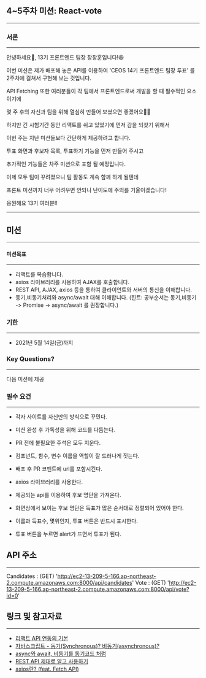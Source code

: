 ## 4~5주차 미션: React-vote

---

### 서론

---

안녕하세요👋, 13기 프론트엔드 팀장 장창훈입니다!😆

이번 미션은 제가 배포해 놓은 API를 이용하여 'CEOS 14기 프론트엔드 팀장 투표' 를 2주차에 걸쳐서 구현해 보는 것입니다.

API Fetching 또한 여러분들이 각 팀에서 프론트엔드로써 개발을 할 때 필수적인 요소이기에

몇 주 후의 자신과 팀을 위해 열심히 만들어 보셨으면 좋겠어요😤😤

하지만 긴 시험기간 동안 리액트를 쉬고 있었기에 먼저 감을 되찾기 위해서

이번 주는 지난 미션들보다 간단하게 제공하려고 합니다.

투표 화면과 후보자 목록, 투표하기 기능을 먼저 만들어 주시고

추가적인 기능들은 차주 미션으로 포함 될 예정입니다.

이제 모두 팀이 꾸려졌으니 팀 활동도 계속 함께 하게 될텐데

프론트 미션까지 너무 어려우면 안되니 난이도에 주의를 기울이겠습니다!

응원해요 13기 여러분!!



---

## 미션

---

#### 미션목표

---

- 리액트를 복습합니다.
- axios 라이브러리를 사용하여 AJAX를 호출합니다.
- REST API, AJAX, axios 등을 통하여 클라이언트와 서버의 통신을 이해합니다.
- 동기,비동기처리와 async/await 대해 이해합니다. (힌트: 공부순서는 동기,비동기 -> Promise -> async/await 를 권장합니다.) 

### 기한

---

- 2021년 5월 14일(금)까지

### Key Questions?

---

다음 미션에 제공

### 필수 요건

---

- 각자 사이트를 자신만의 방식으로 꾸민다.
- 미션 완성 후 가독성을 위해 코드를 다듬는다.
- PR 전에 불필요한 주석은 모두 지운다.
- 컴포넌트, 함수, 변수 이름을 역할이 잘 드러나게 짓는다.
- 배포 후 PR 코멘트에 url를 포함시킨다.

- axios 라이브러리를 사용한다.
- 제공되는 api를 이용하여 후보 명단을 가져온다.
- 화면상에서 보이는 후보 명단은 득표가 많은 순서대로 정렬되어 있어야 한다.
- 이름과 득표수, 몇위인지, 투표 버튼은 반드시 표시한다.
- 투표 버튼을 누르면 alert가 뜨면서 투표가 된다.

## API 주소

---

Candidates : (GET) 'http://ec2-13-209-5-166.ap-northeast-2.compute.amazonaws.com:8000/api/candidates'
Vote : (GET) 'http://ec2-13-209-5-166.ap-northeast-2.compute.amazonaws.com:8000/api/vote?id=0'


## 링크 및 참고자료

---

- [리액트 API 연동의 기본](https://react.vlpt.us/integrate-api/01-basic.html)
- [자바스크립트 - 동기(Synchronous)? 비동기(asynchronous)?](https://ljtaek2.tistory.com/142)
- [async와 await, 비동기를 동기코드 처럼](https://kamang-it.tistory.com/entry/JavaScript11async%EC%99%80-await-%EB%B9%84%EB%8F%99%EA%B8%B0%EB%A5%BC-%EB%8F%99%EA%B8%B0%EC%BD%94%EB%93%9C-%EC%B2%98%EB%9F%BC)
- [REST API 제대로 알고 사용하기](https://meetup.toast.com/posts/92)
- [axios란? (feat. Fetch API)](https://velog.io/@shin6403/React-axios%EB%9E%80-feat.-Fetch-API)
